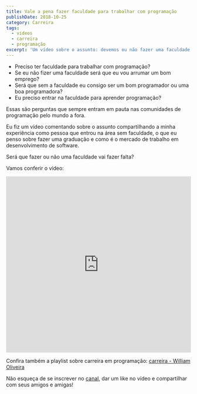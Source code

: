 ```yaml
---
title: Vale a pena fazer faculdade para trabalhar com programação
publishDate: 2018-10-25
category: Carreira
tags:
  - videos
  - carreira
  - programação
excerpt: 'Um vídeo sobre o assunto: devemos ou não fazer uma faculdade para trabalhar com programação. Vale a pena fazer faculdade para trabalhar com programação?'
---
```


- Preciso ter faculdade para trabalhar com programação?
- Se eu não fizer uma faculdade será que eu vou arrumar um bom emprego?
- Será que sem a faculdade eu consigo ser um bom programador ou uma boa programadora?
- Eu preciso entrar na faculdade para aprender programação?

Essas são perguntas que sempre entram em pauta nas comunidades de programação pelo mundo a fora.

Eu fiz um vídeo comentando sobre o assunto compartilhando a minha experiência como pessoa que entrou na área sem faculdade, o que eu penso sobre fazer uma graduação e como é o mercado de trabalho em desenvolvimento de software.

Será que fazer ou não uma faculdade vai fazer falta?

Vamos conferir o vídeo:

<iframe src="https://www.youtube.com/embed/DukhWWWzi18" width="100%" height="480px" frameborder="0" scrolling="no" allowfullscreen></iframe>

Confira também a playlist sobre carreira em programação: [carreira - William Oliveira](https://www.youtube.com/watch?v=DukhWWWzi18&list=PL46DzgkNWD2EyeIQgYzDB6DGe2PE5u1-m)

Não esqueça de se inscrever no [canal](https://www.youtube.com/c/WilliamOliveiraS), dar um like no vídeo e compartilhar com seus amigos e amigas!

